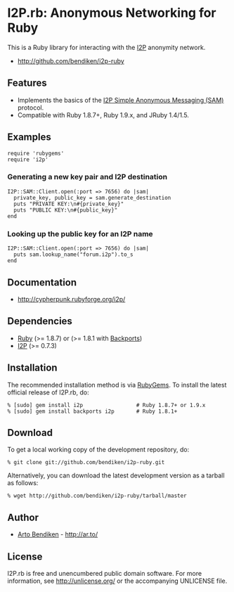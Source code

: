 I2P.rb: Anonymous Networking for Ruby
=====================================

This is a Ruby library for interacting with the [I2P][] anonymity network.

* <http://github.com/bendiken/i2p-ruby>

Features
--------

* Implements the basics of the [I2P Simple Anonymous Messaging (SAM)][SAM]
  protocol.
* Compatible with Ruby 1.8.7+, Ruby 1.9.x, and JRuby 1.4/1.5.

Examples
--------

    require 'rubygems'
    require 'i2p'

### Generating a new key pair and I2P destination

    I2P::SAM::Client.open(:port => 7656) do |sam|
      private_key, public_key = sam.generate_destination
      puts "PRIVATE KEY:\n#{private_key}"
      puts "PUBLIC KEY:\n#{public_key}"
    end

### Looking up the public key for an I2P name

    I2P::SAM::Client.open(:port => 7656) do |sam|
      puts sam.lookup_name("forum.i2p").to_s
    end

Documentation
-------------

* <http://cypherpunk.rubyforge.org/i2p/>

Dependencies
------------

* [Ruby](http://ruby-lang.org/) (>= 1.8.7) or (>= 1.8.1 with [Backports][])
* [I2P](http://www.i2p2.de/download.html) (>= 0.7.3)

Installation
------------

The recommended installation method is via [RubyGems](http://rubygems.org/).
To install the latest official release of I2P.rb, do:

    % [sudo] gem install i2p                 # Ruby 1.8.7+ or 1.9.x
    % [sudo] gem install backports i2p       # Ruby 1.8.1+

Download
--------

To get a local working copy of the development repository, do:

    % git clone git://github.com/bendiken/i2p-ruby.git

Alternatively, you can download the latest development version as a tarball
as follows:

    % wget http://github.com/bendiken/i2p-ruby/tarball/master

Author
------

* [Arto Bendiken](mailto:arto.bendiken@gmail.com) - <http://ar.to/>

License
-------

I2P.rb is free and unencumbered public domain software. For more
information, see <http://unlicense.org/> or the accompanying UNLICENSE file.

[I2P]:       http://www.i2p2.de/
[SAM]:       http://www.i2p2.de/samv3.html
[Backports]: http://rubygems.org/gems/backports
